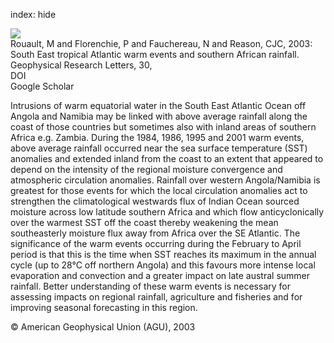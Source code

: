 index: hide

<div class="Citation">
    <div class="Citation-thumb CitationThumb-linked"  data-href="https://doi.org/10.1029/2002gl014840">
      <img src="https://static.claimspace.cloud/climate-study-static/refs/thumbs/14/Rouault_et_al_2003-thumb.png" />
    </div>

  <div class="Citation-body">
    <div class="Citation-text">Rouault, M and Florenchie, P and Fauchereau, N and Reason, CJC, 2003: South East tropical Atlantic warm events and southern African rainfall. <span class="Article-journal">Geophysical Research Letters, </span><span class="Article-volume">30, </span></div>
    <div class="Citation-links">
      <div class="CitationLink" data-href="https://doi.org/10.1029/2002gl014840">
        <div class="CitationLink-icon CitationLink-Doi"></div>
        <div class="CitationLink-text">DOI</div>
      </div>
      <div class="CitationLink" data-href="https://scholar.google.com/scholar?q=10.1029/2002gl014840">
        <div class="CitationLink-icon CitationLink-Scholar"></div>
        <div class="CitationLink-text">Google Scholar</div>
      </div>
    </div>
  </div>
</div>

Intrusions of warm equatorial water in the South East Atlantic Ocean off Angola and Namibia may be linked with above average rainfall along the coast of those countries but sometimes also with inland areas of southern Africa e.g. Zambia. During the 1984, 1986, 1995 and 2001 warm events, above average rainfall occurred near the sea surface temperature (SST) anomalies and extended inland from the coast to an extent that appeared to depend on the intensity of the regional moisture convergence and atmospheric circulation anomalies. Rainfall over western Angola/Namibia is greatest for those events for which the local circulation anomalies act to strengthen the climatological westwards flux of Indian Ocean sourced moisture across low latitude southern Africa and which flow anticyclonically over the warmest SST off the coast thereby weakening the mean southeasterly moisture flux away from Africa over the SE Atlantic. The significance of the warm events occurring during the February to April period is that this is the time when SST reaches its maximum in the annual cycle (up to 28°C off northern Angola) and this favours more intense local evaporation and convection and a greater impact on late austral summer rainfall. Better understanding of these warm events is necessary for assessing impacts on regional rainfall, agriculture and fisheries and for improving seasonal forecasting in this region.

<div class="Citation-copy">
&copy; American Geophysical Union (AGU), 2003
</div>